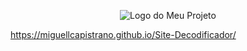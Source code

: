 <p align="center">
  <img src="[https://github.com/seuusuario/seurepositorio/raw/main/images/logo.png](https://github.com/miguellcapistrano/Site-Decodificador/blob/main/assets/Logo%20SecretWhisper%202.png)https://github.com/miguellcapistrano/Site-Decodificador/blob/main/assets/Logo%20SecretWhisper%202.png" alt="Logo do Meu Projeto">
</p>

https://miguellcapistrano.github.io/Site-Decodificador/
